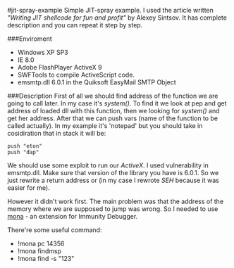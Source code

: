 #jit-spray-example
Simple JIT-spray example. I used the article written *"Writing JIT shellcode for fun and profit"* by Alexey Sintsov. It has complete description and you can repeat it step by step. 

###Enviroment
 - Windows XP SP3
 - IE 8.0
 - Adobe FlashPlayer ActiveX 9
 - SWFTools to compile ActiveScript code.
 - emsmtp.dll 6.0.1 in the Quiksoft EasyMail SMTP Object

###Description
First of all we should find address of the function we are going to call later. In my case it's *system()*. To find it we look at pep and get address of loaded dll with this function, then we looking for *system()* and get her address. After that we can push vars (name of the function to be called actually). In my example it's 'notepad' but you should take in cosidiration that in stack it will be:
```
push "eton"
push "dap"
```
 
We should use some exploit to run our *ActiveX*. I used vulnerability in emsmtp.dll. Make sure that version of the library you have is 6.0.1. So we just rewrite a return address or (in my case I rewrote *SEH* because it was easier for me).
 
However it didn't work first. The main problem was that the address of the memory where we are supposed to jump was wrong. So I needed to use [mona](https://github.com/corelan/mona) - an extension for Immunity Debugger. 

There're some useful command:
 - !mona pc 14356
 - !mona findmsp
 - !mona find -s "123"
